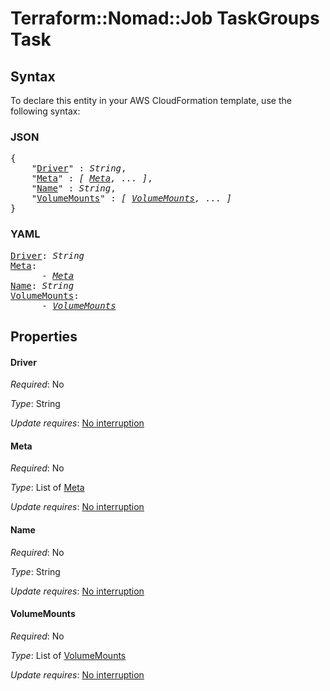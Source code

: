 # Terraform::Nomad::Job TaskGroups Task

## Syntax

To declare this entity in your AWS CloudFormation template, use the following syntax:

### JSON

<pre>
{
    "<a href="#driver" title="Driver">Driver</a>" : <i>String</i>,
    "<a href="#meta" title="Meta">Meta</a>" : <i>[ <a href="taskgroups-task-meta.md">Meta</a>, ... ]</i>,
    "<a href="#name" title="Name">Name</a>" : <i>String</i>,
    "<a href="#volumemounts" title="VolumeMounts">VolumeMounts</a>" : <i>[ <a href="taskgroups-task-volumemounts.md">VolumeMounts</a>, ... ]</i>
}
</pre>

### YAML

<pre>
<a href="#driver" title="Driver">Driver</a>: <i>String</i>
<a href="#meta" title="Meta">Meta</a>: <i>
      - <a href="taskgroups-task-meta.md">Meta</a></i>
<a href="#name" title="Name">Name</a>: <i>String</i>
<a href="#volumemounts" title="VolumeMounts">VolumeMounts</a>: <i>
      - <a href="taskgroups-task-volumemounts.md">VolumeMounts</a></i>
</pre>

## Properties

#### Driver

_Required_: No

_Type_: String

_Update requires_: [No interruption](https://docs.aws.amazon.com/AWSCloudFormation/latest/UserGuide/using-cfn-updating-stacks-update-behaviors.html#update-no-interrupt)

#### Meta

_Required_: No

_Type_: List of <a href="taskgroups-task-meta.md">Meta</a>

_Update requires_: [No interruption](https://docs.aws.amazon.com/AWSCloudFormation/latest/UserGuide/using-cfn-updating-stacks-update-behaviors.html#update-no-interrupt)

#### Name

_Required_: No

_Type_: String

_Update requires_: [No interruption](https://docs.aws.amazon.com/AWSCloudFormation/latest/UserGuide/using-cfn-updating-stacks-update-behaviors.html#update-no-interrupt)

#### VolumeMounts

_Required_: No

_Type_: List of <a href="taskgroups-task-volumemounts.md">VolumeMounts</a>

_Update requires_: [No interruption](https://docs.aws.amazon.com/AWSCloudFormation/latest/UserGuide/using-cfn-updating-stacks-update-behaviors.html#update-no-interrupt)

